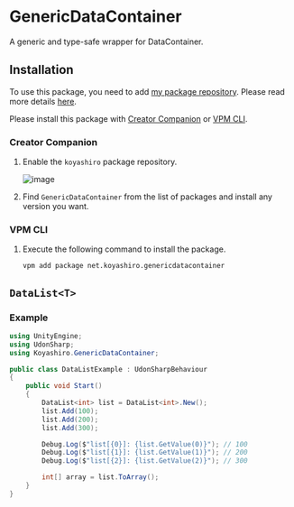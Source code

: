 # GenericDataContainer

A generic and type-safe wrapper for DataContainer.

## Installation

To use this package, you need to add [my package repository](https://github.com/koyashiro/vpm-repos).
Please read more details [here](https://github.com/koyashiro/vpm-repos#installation).

Please install this package with [Creator Companion](https://vcc.docs.vrchat.com/) or [VPM CLI](https://vcc.docs.vrchat.com/vpm/cli/).

### Creator Companion

1. Enable the `koyashiro` package repository.

   ![image](https://user-images.githubusercontent.com/6698252/230629434-048cde39-a0ec-4c53-bfe2-46bde2e6a57a.png)

2. Find `GenericDataContainer` from the list of packages and install any version you want.

### VPM CLI

1. Execute the following command to install the package.

   ```sh
   vpm add package net.koyashiro.genericdatacontainer
   ```

## `DataList<T>`

### Example

```cs
using UnityEngine;
using UdonSharp;
using Koyashiro.GenericDataContainer;

public class DataListExample : UdonSharpBehaviour
{
    public void Start()
    {
        DataList<int> list = DataList<int>.New();
        list.Add(100);
        list.Add(200);
        list.Add(300);

        Debug.Log($"list[{0}]: {list.GetValue(0)}"); // 100
        Debug.Log($"list[{1}]: {list.GetValue(1)}"); // 200
        Debug.Log($"list[{2}]: {list.GetValue(2)}"); // 300

        int[] array = list.ToArray();
    }
}
```
